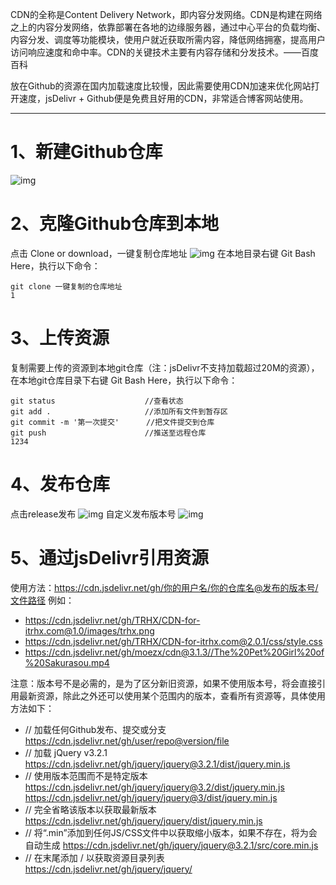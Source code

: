 CDN的全称是Content Delivery Network，即内容分发网络。CDN是构建在网络之上的内容分发网络，依靠部署在各地的边缘服务器，通过中心平台的负载均衡、内容分发、调度等功能模块，使用户就近获取所需内容，降低网络拥塞，提高用户访问响应速度和命中率。CDN的关键技术主要有内容存储和分发技术。——百度百科

放在Github的资源在国内加载速度比较慢，因此需要使用CDN加速来优化网站打开速度，jsDelivr + Github便是免费且好用的CDN，非常适合博客网站使用。

------

# 1、新建Github仓库

![img](D:\Blog\source\_posts\cdn\aHR0cHM6Ly9pLmxvbGkubmV0LzIwMTkvMDIvMTAvNWM2MDJmNDc2MmVmZS5wbmc)

# 2、克隆Github仓库到本地

点击 Clone or download，一键复制仓库地址
![img](D:\Blog\source\_posts\cdn\aHR0cHM6Ly9pLmxvbGkubmV0LzIwMTkvMDIvMTAvNWM2MDMwYTFhOTJiMS5wbmc)
在本地目录右键 Git Bash Here，执行以下命令：

```git
git clone 一键复制的仓库地址
1
```

# 3、上传资源

复制需要上传的资源到本地git仓库（注：jsDelivr不支持加载超过20M的资源），在本地git仓库目录下右键 Git Bash Here，执行以下命令：

```git
git status                    //查看状态
git add .                     //添加所有文件到暂存区
git commit -m '第一次提交'      //把文件提交到仓库
git push                      //推送至远程仓库
1234
```

# 4、发布仓库

点击release发布
![img](D:\Blog\source\_posts\cdn\aHR0cHM6Ly9pLmxvbGkubmV0LzIwMTkvMDIvMTAvNWM2MDM0M2Q2ZDkyNy5wbmc)
自定义发布版本号
![img](D:\Blog\source\_posts\cdn\aHR0cHM6Ly9pLmxvbGkubmV0LzIwMTkvMDIvMTAvNWM2MDM0OTU1YmFlNC5wbmc)

# 5、通过jsDelivr引用资源

使用方法：https://cdn.jsdelivr.net/gh/你的用户名/你的仓库名@发布的版本号/文件路径
例如：

- https://cdn.jsdelivr.net/gh/TRHX/CDN-for-itrhx.com@1.0/images/trhx.png
- https://cdn.jsdelivr.net/gh/TRHX/CDN-for-itrhx.com@2.0.1/css/style.css
- https://cdn.jsdelivr.net/gh/moezx/cdn@3.1.3//The%20Pet%20Girl%20of%20Sakurasou.mp4

注意：版本号不是必需的，是为了区分新旧资源，如果不使用版本号，将会直接引用最新资源，除此之外还可以使用某个范围内的版本，查看所有资源等，具体使用方法如下：

- // 加载任何Github发布、提交或分支
  https://cdn.jsdelivr.net/gh/user/repo@version/file
- // 加载 jQuery v3.2.1
  https://cdn.jsdelivr.net/gh/jquery/jquery@3.2.1/dist/jquery.min.js
- // 使用版本范围而不是特定版本
  https://cdn.jsdelivr.net/gh/jquery/jquery@3.2/dist/jquery.min.js
  https://cdn.jsdelivr.net/gh/jquery/jquery@3/dist/jquery.min.js
- // 完全省略该版本以获取最新版本
  https://cdn.jsdelivr.net/gh/jquery/jquery/dist/jquery.min.js
- // 将“.min”添加到任何JS/CSS文件中以获取缩小版本，如果不存在，将为会自动生成
  https://cdn.jsdelivr.net/gh/jquery/jquery@3.2.1/src/core.min.js
- // 在末尾添加 / 以获取资源目录列表
  https://cdn.jsdelivr.net/gh/jquery/jquery/